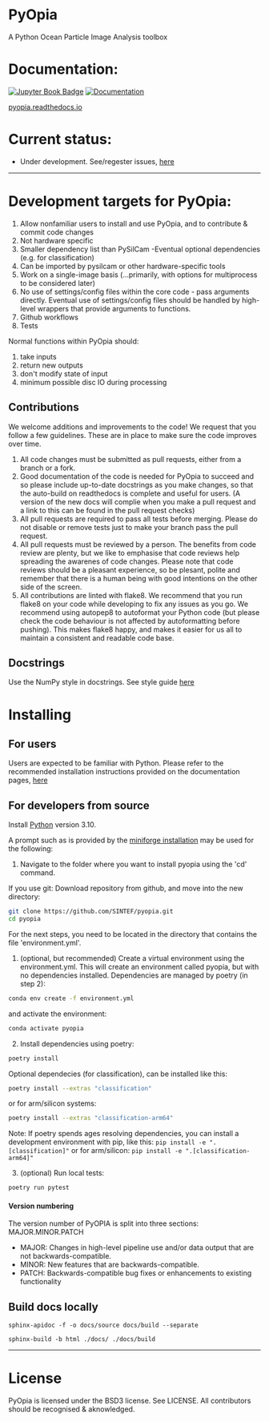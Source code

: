 PyOpia
===============================

A Python Ocean Particle Image Analysis toolbox

# Documentation:

[![Jupyter Book Badge](https://jupyterbook.org/badge.svg)](https://pyopia.readthedocs.io) [![Documentation](https://readthedocs.org/projects/pyopia/badge/?version=latest)](https://pyopia.readthedocs.io/en/latest/?badge=latest)

[pyopia.readthedocs.io](https://pyopia.readthedocs.io)
# Current status:

- Under development. See/regester issues, [here](https://github.com/SINTEF/pyopia/issues)

----
# Development targets for PyOpia:

1) Allow nonfamiliar users to install and use PyOpia, and to contribute & commit code changes
2) Not hardware specific
3) Smaller dependency list than PySilCam -Eventual optional dependencies (e.g. for classification)
4) Can be imported by pysilcam or other hardware-specific tools
5) Work on a single-image basis (...primarily, with options for multiprocess to be considered later)
6) No use of settings/config files within the core code - pass arguments directly. Eventual use of settings/config files should be handled by high-level wrappers that provide arguments to functions.
7) Github workflows
8) Tests

Normal functions within PyOpia should:

1) take inputs
2) return new outputs
3) don't modify state of input
4) minimum possible disc IO during processing

## Contributions

We welcome additions and improvements to the code! We request that you follow a few guidelines. These are in place to make sure the code improves over time.

1. All code changes must be submitted as pull requests, either from a branch or a fork.
2. Good documentation of the code is needed for PyOpia to succeed and so please include up-to-date docstrings as you make changes, so that the auto-build on readthedocs is complete and useful for users. (A version of the new docs will complie when you make a pull request and a link to this can be found in the pull request checks)
3. All pull requests are required to pass all tests before merging. Please do not disable or remove tests just to make your branch pass the pull request.
4. All pull requests must be reviewed by a person. The benefits from code review are plenty, but we like to emphasise that code reviews help spreading the awarenes of code changes. Please note that code reviews should be a pleasant experience, so be plesant, polite and remember that there is a human being with good intentions on the other side of the screen.
5. All contributions are linted with flake8. We recommend that you run flake8 on your code while developing to fix any issues as you go. We recommend using autopep8 to autoformat your Python code (but please check the code behaviour is not affected by autoformatting before pushing). This makes flake8 happy, and makes it easier for us all to maintain a consistent and readable code base.

## Docstrings

Use the NumPy style in docstrings. See style guide [here](https://numpydoc.readthedocs.io/en/latest/format.html#documenting-classes)

# Installing

## For users

Users are expected to be familiar with Python. Please refer to the recommended installation instructions provided on the documentation pages, [here](https://pyopia.readthedocs.io/en/latest/intro.html#installing)

## For developers from source

Install [Python](https://github.com/conda-forge/miniforge/#download) version 3.10.

A prompt such as is provided by the [miniforge installation](https://github.com/conda-forge/miniforge/#download) may be used for the following:

1. Navigate to the folder where you want to install pyopia using the 'cd' command.

If you use git:
Download repository from github, and move into the new directory:

```bash
git clone https://github.com/SINTEF/pyopia.git
cd pyopia
```

For the next steps, you need to be located in the directory that contains the file 'environment.yml'.

1. (optional, but recommended) Create a virtual environment using the environment.yml. This will create an environment called pyopia, but with no dependencies installed. Dependencies are managed by poetry (in step 2):

```bash
conda env create -f environment.yml
```
and activate the environment:

```bash
conda activate pyopia
```

2. Install dependencies using poetry:

```bash
poetry install
```

Optional dependecies (for classification), can be installed like this:

```bash
poetry install --extras "classification"
```

or for arm/silicon systems:

```bash
poetry install --extras "classification-arm64"
```

Note: If poetry spends ages resolving dependencies, you can install a development environment with pip, like this: `pip install -e ".[classification]"` or for arm/silicon: `pip install -e ".[classification-arm64]"`


3. (optional) Run local tests:

```bash
poetry run pytest
```

#### Version numbering

The version number of PyOPIA is split into three sections: MAJOR.MINOR.PATCH

* MAJOR: Changes in high-level pipeline use and/or data output that are not backwards-compatible.
* MINOR: New features that are backwards-compatible.
* PATCH: Backwards-compatible bug fixes or enhancements to existing functionality

## Build docs locally

```
sphinx-apidoc -f -o docs/source docs/build --separate

sphinx-build -b html ./docs/ ./docs/build
```

----
# License

PyOpia is licensed under the BSD3 license. See LICENSE. All contributors should be recognised & aknowledged.
